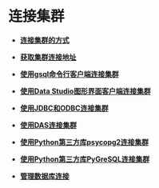# 连接集群<a name="ZH-CN_TOPIC_0000001455836685"></a>

-   **[连接集群的方式](连接集群的方式.md)**  

-   **[获取集群连接地址](获取集群连接地址.md)**  

-   **[使用gsql命令行客户端连接集群](使用gsql命令行客户端连接集群.md)**  

-   **[使用Data Studio图形界面客户端连接集群](使用Data-Studio图形界面客户端连接集群.md)**  

-   **[使用JDBC和ODBC连接集群](使用JDBC和ODBC连接集群.md)**  

-   **[使用DAS连接集群](使用DAS连接集群.md)**  

-   **[使用Python第三方库psycopg2连接集群](使用Python第三方库psycopg2连接集群.md)**  

-   **[使用Python第三方库PyGreSQL连接集群](使用Python第三方库PyGreSQL连接集群.md)**  

-   **[管理数据库连接](管理数据库连接.md)**  


